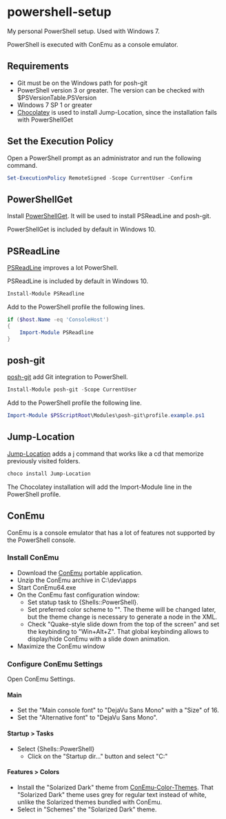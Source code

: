 # powershell-setup

My personal PowerShell setup. Used with Windows 7.

PowerShell is executed with ConEmu as a console emulator.

## Requirements

- Git must be on the Windows path for posh-git
- PowerShell version 3 or greater. The version can be checked with $PSVersionTable.PSVersion
- Windows 7 SP 1 or greater
- [Chocolatey](https://chocolatey.org) is used to install Jump-Location, since the installation fails with PowerShellGet

## Set the Execution Policy

Open a PowerShell prompt as an administrator and run the following command.

``` powershell
Set-ExecutionPolicy RemoteSigned -Scope CurrentUser -Confirm
```

## PowerShellGet

Install [PowerShellGet](https://www.microsoft.com/en-us/download/details.aspx?id=49186). It will be used to install PSReadLine and posh-git.

PowerShellGet is included by default in Windows 10.

## PSReadLine

[PSReadLine](https://github.com/lzybkr/PSReadLine) improves a lot PowerShell.

PSReadLine is included by default in Windows 10.

``` powershell
Install-Module PSReadline
```

Add to the PowerShell profile the following lines.

``` powershell
if ($host.Name -eq 'ConsoleHost')
{
    Import-Module PSReadline
}
```

## posh-git

[posh-git](https://github.com/dahlbyk/posh-git) add Git integration to PowerShell.

``` powershell
Install-Module posh-git -Scope CurrentUser
```

Add to the PowerShell profile the following line.

``` powershell
Import-Module $PSScriptRoot\Modules\posh-git\profile.example.ps1
```

## Jump-Location

[Jump-Location](https://github.com/tkellogg/Jump-Location) adds a j command that works like a cd that memorize previously visited folders.

``` powershell
choco install Jump-Location
```

The Chocolatey installation will add the Import-Module line in the PowerShell profile.

## ConEmu

ConEmu is a console emulator that has a lot of features not supported by the PowerShell console.

### Install ConEmu

- Download the [ConEmu](https://conemu.github.io/) portable application.
- Unzip the ConEmu archive in C:\dev\apps
- Start ConEmu64.exe
- On the ConEmu fast configuration window:
    - Set statup task to {Shells::PowerShell}.
    - Set preferred color scheme to "<Solarized>". The theme will be changed later, but the theme change is necessary to generate a node in the XML.
    - Check "Quake-style slide down from the top of the screen" and set the keybinding to "Win+Alt+Z". That global keybinding allows to display/hide ConEmu with a slide down animation.
- Maximize the ConEmu window

### Configure ConEmu Settings

Open ConEmu Settings.

#### Main

- Set the "Main console font" to "DejaVu Sans Mono" with a "Size" of 16.
- Set the "Alternative font" to "DejaVu Sans Mono".

#### Startup > Tasks

- Select {Shells::PowerShell}
    - Click on the "Startup dir..." button and select "C:\"

#### Features > Colors

- Install the "Solarized Dark" theme from [ConEmu-Color-Themes](https://github.com/joonro/ConEmu-Color-Themes/blob/master/solarized-dark.xml). That "Solarized Dark" theme uses grey for regular text instead of white, unlike the Solarized themes bundled with ConEmu.
- Select in "Schemes" the "Solarized Dark" theme.
